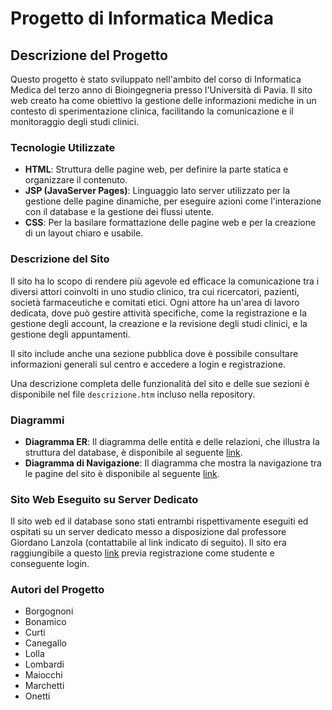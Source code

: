 # Progetto di Informatica Medica

## Descrizione del Progetto

Questo progetto è stato sviluppato nell'ambito del corso di Informatica Medica del terzo anno di Bioingegneria presso l'Università di Pavia. 
Il sito web creato ha come obiettivo la gestione delle informazioni mediche in un contesto di sperimentazione clinica, facilitando la comunicazione e il monitoraggio degli studi clinici.

### Tecnologie Utilizzate

- **HTML**: Struttura delle pagine web, per definire la parte statica e organizzare il contenuto.
- **JSP (JavaServer Pages)**: Linguaggio lato server utilizzato per la gestione delle pagine dinamiche, per eseguire azioni come l'interazione con il database e la gestione dei flussi utente.
- **CSS**: Per la basilare formattazione delle pagine web e per la creazione di un layout chiaro e usabile.

### Descrizione del Sito

Il sito ha lo scopo di rendere più agevole ed efficace la comunicazione tra i diversi attori coinvolti in uno studio clinico, tra cui ricercatori, pazienti, società farmaceutiche e comitati etici. Ogni attore ha un'area di lavoro dedicata, dove può gestire attività specifiche, come la registrazione e la gestione degli account, la creazione e la revisione degli studi clinici, e la gestione degli appuntamenti.

Il sito include anche una sezione pubblica dove è possibile consultare informazioni generali sul centro e accedere a login e registrazione.

Una descrizione completa delle funzionalità del sito e delle sue sezioni è disponibile nel file `descrizione.htm` incluso nella repository.

### Diagrammi

- **Diagramma ER**: Il diagramma delle entità e delle relazioni, che illustra la struttura del database, è disponibile al seguente [link](https://github.com/carolabonamico/internet_e_medicina/blob/main/Immagine_ER_pdf.pdf).
- **Diagramma di Navigazione**: Il diagramma che mostra la navigazione tra le pagine del sito è disponibile al seguente [link](https://github.com/carolabonamico/internet_e_medicina/blob/main/DiagramDiNav.pdf).

### Sito Web Eseguito su Server Dedicato

Il sito web ed il database sono stati entrambi rispettivamente eseguiti ed ospitati su un server dedicato messo a disposizione dal professore Giordano Lanzola (contattabile al link indicato di seguito). Il sito era raggiungibile a questo [link](https://intermed.unipv.it:8443/intermed/) previa registrazione come studente e conseguente login.

### Autori del Progetto

- Borgognoni
- Bonamico
- Curti
- Canegallo
- Lolla
- Lombardi
- Maiocchi
- Marchetti
- Onetti
